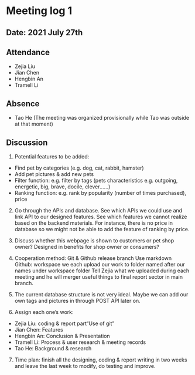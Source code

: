 # Meeting log 1
## Date: 2021 July 27th
## Attendance
* Zejia Liu
* Jian Chen
* Hengbin An
* Tramell Li
## Absence
* Tao He (The meeting was organized provisionally while Tao was outside at that moment)
## Discussion
1. Potential features to be added:
* Find pet by categories (e.g. dog, cat, rabbit, hamster)
* Add pet pictures & add new pets 
* Filter function: e.g. filter by tags (pets characteristics e.g. outgoing, energetic, big, brave, docile, clever……)
* Ranking function: e.g. rank by popularity (number of times purchased), price 

2. Go through the APIs and database. See which APIs we could use and link API to our designed features. See which features we cannot realize based on the backend materials. For instance, there is no price in database so we might not be able to add the feature of ranking by price. 
3. Discuss whether this webpage is shown to customers or pet shop owner? Designed in benefits for shop owner or consumers?
4. 	Cooperation method: Git & Github    release branch 
Use markdown   
Github: workspace we each upload our work to folder named after our names under workspace folder
Tell Zejia what we uploaded during each meeting and he will merger useful things to final report sector in main branch.

5. The current database structure is not very ideal. Maybe we can add our own tags and pictures in through POST API later on.

6. 	Assign each one’s work: 
* Zejia Liu: coding & report part“Use of git” 
* Jian Chen: Features
* Hengbin An: Conclusion & Presentation 
* Tramell Li: Process & user research & meeting records 
* Tao He: Background & research 
7. Time plan: finish all the designing, coding & report writing in two weeks and leave the last week to modify, do testing and improve. 
